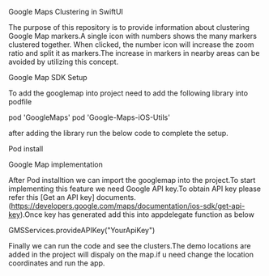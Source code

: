 Google Maps Clustering in SwiftUI


The purpose of this repository is to provide information about clustering Google Map markers.A single icon with numbers shows the many markers clustered together. When clicked, the number icon will increase the zoom ratio and split it as markers.The increase in markers in nearby areas can be avoided by utilizing this concept.

Google Map SDK Setup

To add the googlemap into project need to add the following library into podfile

pod 'GoogleMaps'
pod 'Google-Maps-iOS-Utils'

after adding the library run the below code to complete the setup.

Pod install


Google Map implementation

After Pod installtion we can import the googlemap into the project.To start implementing this feature we need Google API key.To obtain API key please refer this [Get an API key] documents. (https://developers.google.com/maps/documentation/ios-sdk/get-api-key).Once key has generated add this into appdelegate function as below

GMSServices.provideAPIKey("YourApiKey")

Finally we can run the code and see the clusters.The demo locations are added in the project will dispaly on the map.if u need change the location coordinates and run the app.
